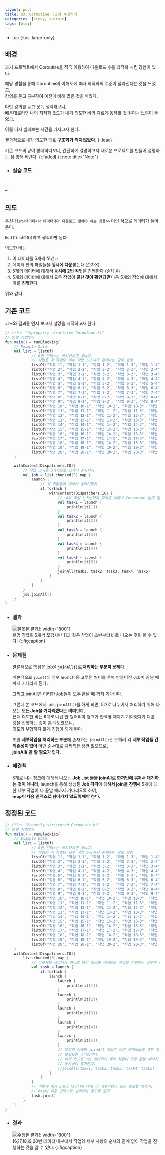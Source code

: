 ```yaml
---
layout: post
title: 03. Coroutine 구조화 수정하기
categories: [study, android]
tags: [blog]
---
```


- toc
{:toc .large-only}

## 배경

과거 프로젝트에서 Coroutine을 적극 이용하여 다운로드 수를 최적화 시킨 경험이 있다.

해당 경험을 통해 Coroutine의 이해도에 따라 최적화의 수준이 달라진다는 것을 느꼈고,    
강의를 듣고 공부하여 예전에 비해 많은 것을 배웠다.

다만 강의를 듣고 문득 생각해보니,    
배운대로라면 나의 최적화 코드가 내가 의도한 바와 다르게 동작할 것 같다는 느낌이 들었고,     

이를 다시 살펴보는 시간을 가지고자 한다.

결과적으로 내가 의도한 대로 **구조화가 되지 않았다**.
{:.lead}

기존 코드의 양이 방대하다보니, 간단하게 설명하고자 새로운 프로젝트를 만들어 설명하는 점 양해 바란다.
{:.faded}
{:.note title="Note"} 

+ ### 실습 코드
<a href="https://github.com/HangeulMansae/FixCoroutineOptimization" title="GitHub" class="no-mark-external" target="_blank" style="width: 3rem; height: 4rem; font-size: 1.4rem; line-height: 3rem; border-bottom-width: 2px;
    border-bottom-style: solid; text-decoration: none; padding: 0 0 0 .5rem;"> 
    <span class="icon-github"></span>
</a>

## 의도

우선  `list<데이터<각 데이터마다 다운로드 받아야 하는 것들>>` 이런 식으로 데이터가 들어온다.

listOf(listOf())라고 생각하면 된다.

의도한 바는
1. 이 데이터를 5개씩 쪼갠다
2. 데이터 안의 파일들을 **동시에 다운**받는다 (순차X)
3. 5개의 데이터에 대해서 **동시에 2번 작업**을 진행한다 (순차 X)
4. 5개의 데이터에 대해서 모두 작업이 **끝난 것이 확인되면** 다음 5개의 작업에 대해서 이를 **진행**한다.

위와 같다.

## 기존 코드
코드와 결과를 먼저 보고서 설명을 시작하고자 한다.    
~~~kotlin
// file: "Improperly structured Coroutine.kt"
// 병렬 작업하기
fun main() = runBlocking{
    // Example Data
    val list = listOf(
            // 0번 인덱스는 무시하시면 됩니다.
            // 착업은 각 작업당 세부 작업 1~5까지 존재하는 걸로 설정
            listOf("작업 1", "작업 1-1", "작업 1-2", "작업 1-3", "작업 1-4", "작업 1-5"),
            listOf("작업 2", "작업 2-1", "작업 2-2", "작업 2-3", "작업 2-4", "작업 2-5"),
            listOf("작업 3", "작업 3-1", "작업 3-2", "작업 3-3", "작업 3-4", "작업 3-5"),
            listOf("작업 4", "작업 4-1", "작업 4-2", "작업 4-3", "작업 4-4", "작업 4-5"),
            listOf("작업 5", "작업 5-1", "작업 5-2", "작업 5-3", "작업 5-4", "작업 5-5"),
            listOf("작업 6", "작업 6-1", "작업 6-2", "작업 6-3", "작업 6-4", "작업 6-5"),
            listOf("작업 7", "작업 7-1", "작업 7-2", "작업 7-3", "작업 7-4", "작업 7-5"),
            listOf("작업 8", "작업 8-1", "작업 8-2", "작업 8-3", "작업 8-4", "작업 8-5"),
            listOf("작업 9", "작업 9-1", "작업 9-2", "작업 9-3", "작업 9-4", "작업 9-5"),
            listOf("작업 10", "작업 10-1", "작업 10-2", "작업 10-3", "작업 10-4", "작업 10-5"),
            listOf("작업 11", "작업 11-1", "작업 11-2", "작업 11-3", "작업 11-4", "작업 11-5"),
            listOf("작업 12", "작업 12-1", "작업 12-2", "작업 12-3", "작업 12-4", "작업 12-5"),
            listOf("작업 13", "작업 13-1", "작업 13-2", "작업 13-3", "작업 13-4", "작업 13-5"),
            listOf("작업 14", "작업 14-1", "작업 14-2", "작업 14-3", "작업 14-4", "작업 14-5"),
            listOf("작업 15", "작업 15-1", "작업 15-2", "작업 15-3", "작업 15-4", "작업 15-5"),
            listOf("작업 16", "작업 16-1", "작업 16-2", "작업 16-3", "작업 16-4", "작업 16-5"),
            listOf("작업 17", "작업 17-1", "작업 17-2", "작업 17-3", "작업 17-4", "작업 17-5"),
            listOf("작업 18", "작업 18-1", "작업 18-2", "작업 18-3", "작업 18-4", "작업 18-5"),
            listOf("작업 19", "작업 19-1", "작업 19-2", "작업 19-3", "작업 19-4", "작업 19-5"),
            listOf("작업 20", "작업 20-1", "작업 20-2", "작업 20-3", "작업 20-4", "작업 20-5"),
    )

    withContext(Dispatchers.IO){
        // 작업 크기를 5개씩으로 쪼개서 동시처리
        val job = list.chunked(5).map {
            launch {
                // 각 작업들에 대해서 돌아가면서
                it.forEach {
                    withContext(Dispatchers.IO) {
                        // 세부 작업 1~5번까지 각각에 대해서 Coroutine 빌더 함수를 호출하여 동시에 처리
                        val task1 = launch {
                            println(it[1])
                        }
                        val task2 = launch {
                            println(it[2])
                        }
                        val task3 = launch {
                            println(it[3])
                        }
                        val task4 = launch {
                            println(it[4])
                        }
                        val task5 = launch {
                            println(it[5])
                        }
                        joinAll(task1, task2, task3, task4, task5)
                    }
                }
            }
        }
        job.joinAll()
    }
}
~~~

+ ### 결과
    ![잘못된 결과](/assets/img/study/android/Coroutine%20구조화%20수정하기/잘못된_결과.png){: width="800"}    
    분명 작업을 5개씩 쪼갰지만 11과 같은 작업이 초반부터 바로 나오는 것을 볼 수 있다.
    {:.figcaption}

+ ### 문제점
    결론적으로 핵심은 job을 **`joinAll()`로 처리하는 부분이 문제**다.

    기본적으로 `join()`의 경우 launch 등 코루틴 빌더를 통해 만들어진 Job이 끝날 때까지 기다리게 된다.

    그리고 joinAll은 이러한 Job들이 모두 끝날 때 까지 기다린다.

    그런데 본 코드에서 `job.joinAll()`을 하게 되면, 5개로 나누어서 처리하기 위해 나오는 **모든 Job을 기다리겠다는 의미**인데,     
    본래 의도한 바는 5개로 나뉜 한 덩어리의 청크가 완료될 때까지 기다렸다가 다음 것을 진행하는 것이 본 의도였으니,     
    의도와 부합하지 않게 진행이 되게 된다.

    또한 **세부작업을 처리하는 부분**에 존재하는 `joinAll()`은 오히려 각 **세부 작업들 간 의존성이 없어** 어떤 순서대로 처리되든 상관 없으므로,     
    **joinAll()을 할 필요가 없다.**

+ ### 해결책
    5개로 나눈 청크에 대해서 나오는 **Job List 들을 joinAll로 한꺼번에 묶어서 대기하는 것이 아니라**,
    launch를 통해 생성된 **Job 각각에 대해서 join을 진행해** 5개에 대한 세부 작업이 다 끝날 때까지 기다리도록 하여,     
    **map이 다음 인덱스로 넘어가지 않도록 해야 한다.**


## 정정된 코드
~~~kotlin
// file: "Properly structured Coroutine.kt"
// 병렬 작업하기
fun main() = runBlocking{
    // Example Data
    val list = listOf(
            // 0번 인덱스는 무시하시면 됩니다.
            // 착업은 각 작업당 세부 작업 1~5까지 존재하는 걸로 설정
            listOf("작업 1", "작업 1-1", "작업 1-2", "작업 1-3", "작업 1-4", "작업 1-5"),
            listOf("작업 2", "작업 2-1", "작업 2-2", "작업 2-3", "작업 2-4", "작업 2-5"),
            listOf("작업 3", "작업 3-1", "작업 3-2", "작업 3-3", "작업 3-4", "작업 3-5"),
            listOf("작업 4", "작업 4-1", "작업 4-2", "작업 4-3", "작업 4-4", "작업 4-5"),
            listOf("작업 5", "작업 5-1", "작업 5-2", "작업 5-3", "작업 5-4", "작업 5-5"),
            listOf("작업 6", "작업 6-1", "작업 6-2", "작업 6-3", "작업 6-4", "작업 6-5"),
            listOf("작업 7", "작업 7-1", "작업 7-2", "작업 7-3", "작업 7-4", "작업 7-5"),
            listOf("작업 8", "작업 8-1", "작업 8-2", "작업 8-3", "작업 8-4", "작업 8-5"),
            listOf("작업 9", "작업 9-1", "작업 9-2", "작업 9-3", "작업 9-4", "작업 9-5"),
            listOf("작업 10", "작업 10-1", "작업 10-2", "작업 10-3", "작업 10-4", "작업 10-5"),
            listOf("작업 11", "작업 11-1", "작업 11-2", "작업 11-3", "작업 11-4", "작업 11-5"),
            listOf("작업 12", "작업 12-1", "작업 12-2", "작업 12-3", "작업 12-4", "작업 12-5"),
            listOf("작업 13", "작업 13-1", "작업 13-2", "작업 13-3", "작업 13-4", "작업 13-5"),
            listOf("작업 14", "작업 14-1", "작업 14-2", "작업 14-3", "작업 14-4", "작업 14-5"),
            listOf("작업 15", "작업 15-1", "작업 15-2", "작업 15-3", "작업 15-4", "작업 15-5"),
            listOf("작업 16", "작업 16-1", "작업 16-2", "작업 16-3", "작업 16-4", "작업 16-5"),
            listOf("작업 17", "작업 17-1", "작업 17-2", "작업 17-3", "작업 17-4", "작업 17-5"),
            listOf("작업 18", "작업 18-1", "작업 18-2", "작업 18-3", "작업 18-4", "작업 18-5"),
            listOf("작업 19", "작업 19-1", "작업 19-2", "작업 19-3", "작업 19-4", "작업 19-5"),
            listOf("작업 20", "작업 20-1", "작업 20-2", "작업 20-3", "작업 20-4", "작업 20-5"),
    )
    withContext(Dispatchers.IO){
        list.chunked(5).map {
            // 다섯개의 데이터가 하나로 묶인 청크를 대상으로 작업을 진행하는 코루틴 생성
            val task = launch {
                it.forEach {
                    launch {
                        launch {
                            println(it[1])
                        }
                        launch {
                            println(it[2])
                        }
                        launch {
                            println(it[3])
                        }
                        launch {
                            println(it[4])
                        }
                        launch {
                            println(it[5])
                        }
                        // 오히려 아래의 joinAll 작업은 다른 데이터들과 세부 작업 간에 의존성이 없으므로,
                        // 불필요한 기다림이다.
                        // 이게 있으면 n번 데이터의 세부 작업이 모두 끝날 때까지 n+1번의 forEach문으로 넘어가지 못하며,
                        // 동시성이 떨어진다.
                        //joinAll(task1, task2, task3, task4, task5)
                    }
                }
            }
            // 이렇게 해서 5개의 데이터에 대해 각 세부작업이 모두 완료될 때까지,
            // map이 다음 인덱스로 넘어가지 않도록 한다.
            task.join()
        }
    }
}
~~~

+ ### 결과
    ![수정된 결과](/assets/img/study/android/Coroutine%20구조화%20수정하기/수정된_결과.png){: width="800"}    
    16,17,18,19,20번 데이터 내부에서 작업의 세부 사항의 순서와 관계 없이 작업을 진행하는 것을 알 수 있다.
    {:.figcaption}
